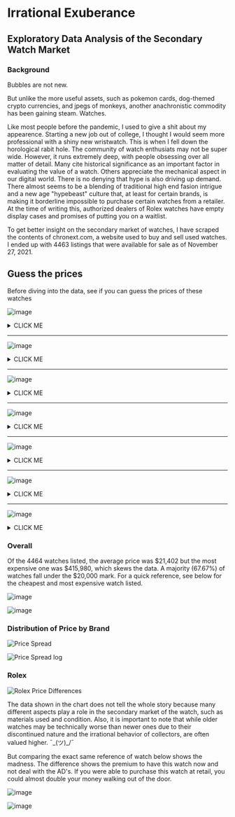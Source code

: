 # Irrational Exuberance

## Exploratory Data Analysis of the Secondary Watch Market

### Background
Bubbles are not new. 

But unlike the more useful assets, such as pokemon cards, dog-themed crypto currencies, and jpegs of monkeys, another anachronistic commodity has been gaining steam. Watches. 

Like most people before the pandemic, I used to give a shit about my appearence. Starting a new job out of college, I thought I would seem more professional with a shiny new wristwatch. This is when I fell down the horological rabit hole. The community of watch enthusiats may not be super wide. However, it runs extremely deep, with people obsessing over all matter of detail. Many cite historical significance as an important factor in evaluating the value of a watch. Others appreciate the mechanical aspect in our digital world. There is no denying that hype is also driving up demand. There almost seems to be a blending of traditional high end fasion intrigue and a new age "hypebeast" culture that, at least for certain brands, is making it borderline impossible to purchase certain watches from a retailer. At the time of writing this, authorized dealers of Rolex watches have empty display cases and promises of putting you on a waitlist.

To get better insight on the secondary market of watches, I have scraped the contents of chronext.com, a website used to buy and sell used watches. I ended up with 4463 listings that were available for sale as of November 27, 2021.


## Guess the prices 

Before diving into the data, see if you can guess the prices of these watches

![image](https://user-images.githubusercontent.com/71770599/142749348-0513b638-5eba-440f-9ede-d26534efd1cf.png)
<details><summary>CLICK ME</summary>
  
![image](https://user-images.githubusercontent.com/71770599/142749354-768136d4-5da3-448f-b501-6a1fd9c73f78.png)

</details>

---

![image](https://user-images.githubusercontent.com/71770599/142749846-28a34286-01a3-4722-9b0a-ec978f83c549.png)
<details><summary>CLICK ME</summary>
  
![image](https://user-images.githubusercontent.com/71770599/142749849-ab3b0ecd-b47a-4d0a-8856-f6da3dca21a9.png)

</details>

---
![image](https://user-images.githubusercontent.com/71770599/142749856-1d1ccb57-23ad-4141-a499-53d8cba6d069.png)
<details><summary>CLICK ME</summary>
  
![image](https://user-images.githubusercontent.com/71770599/142749860-6cf79ea9-ea10-4c96-8a46-8e511e39d041.png)

</details>

---
![image](https://user-images.githubusercontent.com/71770599/142749868-2d61f967-c705-4bc8-bb5d-eff7c2b2a7b6.png)
<details><summary>CLICK ME</summary>
  
![image](https://user-images.githubusercontent.com/71770599/142749862-07ba97c5-922f-4fef-9b15-b9c51e2f1dc0.png)

</details>

---
![image](https://user-images.githubusercontent.com/71770599/142749875-b1c26fa0-c718-4e0f-a99b-e2587b6bd875.png)
<details><summary>CLICK ME</summary>
  
![image](https://user-images.githubusercontent.com/71770599/142749879-78e6e1cf-6b92-4720-8574-dd0ed37c642a.png)

</details>

---
![image](https://user-images.githubusercontent.com/71770599/142749885-c8ef96b8-4c8b-4cb4-b19f-d2a84465cf91.png)
<details><summary>CLICK ME</summary>
  
![image](https://user-images.githubusercontent.com/71770599/142749884-8ad77a5a-c58d-45bb-b127-6bd75801e56f.png)

</details>

---
![image](https://user-images.githubusercontent.com/71770599/142749891-d04efba6-c405-4b23-af45-088da6420271.png)
<details><summary>CLICK ME</summary>
  
![image](https://user-images.githubusercontent.com/71770599/142749893-b81b2520-56e1-4995-9660-61e26527dc3a.png)

</details>

### Overall

Of the 4464 watches listed, the average price was $21,402 but the most expensive one was $415,980, which skews the data. A majority (67.67%) of watches fall under the $20,000 mark. For a quick reference, see below for the cheapest and most expensive watch listed. 

![image](https://user-images.githubusercontent.com/71770599/142748975-25ae944f-821d-41b1-8a1f-69e640e27bd4.png)


![image](https://user-images.githubusercontent.com/71770599/142748962-f3fb9407-8850-4717-986e-91fe0541df63.png)

### Distribution of Price by Brand


![Price Spread](https://user-images.githubusercontent.com/71770599/142749982-a6407a5f-390e-45a1-b29d-eb4ba3b47248.png)

![Price Spread log](https://user-images.githubusercontent.com/71770599/142750013-204fbb1c-0e53-4743-9a5b-bc3f411dc6f2.png)


### Rolex 


![Rolex Price Differences](https://user-images.githubusercontent.com/71770599/142751153-35baa4ee-5110-438f-9288-3f60998a46bd.png)

The data shown in the chart does not tell the whole story because many different aspects play a role in the secondary market of the watch, such as materials used and condition. Also, it is important to note that while older watches may be technically worse than newer ones due to their discontinued nature and the irrational behavior of collectors, are often valued higher. ¯\_(ツ)_/¯

But comparing the exact same reference of watch below shows the madness. The difference shows the premium to have this watch now and not deal with the AD's. If you were able to purchase this watch at retail, you could almost double your money walking out of the door. 

![image](https://user-images.githubusercontent.com/71770599/142750989-16bbc037-ac96-4917-a9b0-1f1476598be3.png)

![image](https://user-images.githubusercontent.com/71770599/142750998-0f444fcc-1d88-4240-8a8b-08b308913676.png)
